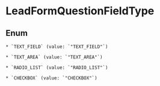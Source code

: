 
# LeadFormQuestionFieldType

## Enum


    * `TEXT_FIELD` (value: `"TEXT_FIELD"`)

    * `TEXT_AREA` (value: `"TEXT_AREA"`)

    * `RADIO_LIST` (value: `"RADIO_LIST"`)

    * `CHECKBOX` (value: `"CHECKBOX"`)



